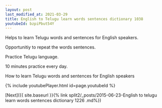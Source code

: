 ```yaml
---
layout: post
last_modified_at: 2021-03-29
title: English to Telugu learn words sentences dictionary 1038 
youtubeId: bzpiPbut54Y
---
```

 
 
Helps to learn Telugu words and sentences for English speakers.

Opportunitiy to repeat the words sentences. 

Practice Telugu language. 
 
10 minutes practice every day. 
 
How to learn Telugu words and sentences for English speakers 
 
{% include youtubePlayer.html id=page.youtubeId %}
 
 
[Next]({{ site.baseurl }}{% link  split2/_posts/2015-06-23-English to telugu learn words sentences dictionary 1226 .md%})
 

